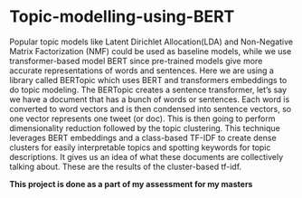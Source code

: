 # Topic-modelling-using-BERT

Popular topic models like Latent Dirichlet Allocation(LDA) and Non-Negative Matrix Factorization (NMF) could be used as baseline models, while we use transformer-based model BERT since pre-trained models give more accurate representations of words and sentences. Here we are using a library called BERTopic which uses BERT and transformers embeddings to do topic modeling. The BERTopic creates a sentence transformer, let’s say we have a document that has a bunch of words or sentences. Each word is converted to word vectors and is then condensed into sentence vectors, so one vector represents one tweet (or doc). This is then going to perform dimensionality reduction followed by the topic clustering. This technique leverages BERT embeddings and a class-based TF-IDF to create dense clusters for easily interpretable topics and spotting keywords for topic descriptions. It gives us an idea of what these documents are collectively talking about. These are the results of the cluster-based tf-idf. 

**This project is done as a part of my assessment for my masters**
